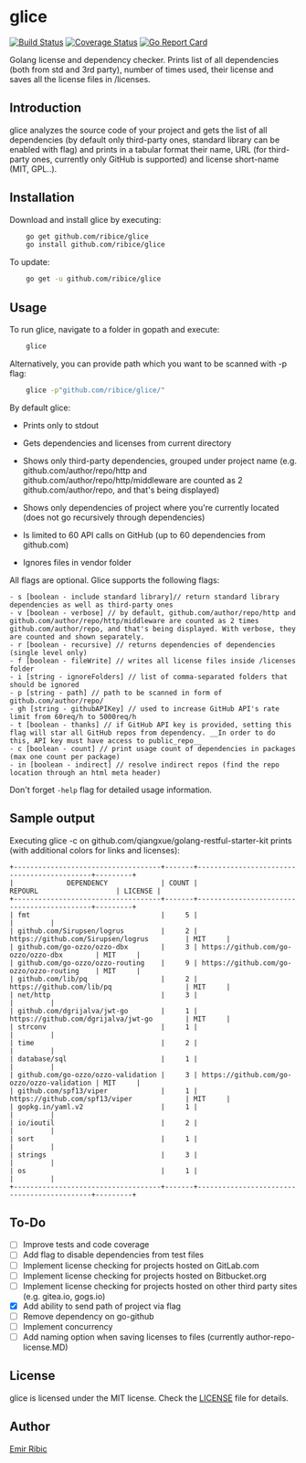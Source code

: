 # glice

[![Build Status](https://travis-ci.org/ribice/glice.svg?branch=master)](https://travis-ci.org/ribice/glice)
[![Coverage Status](https://coveralls.io/repos/github/ribice/glice/badge.svg?branch=master)](https://coveralls.io/github/ribice/glice?branch=master)
[![Go Report Card](https://goreportcard.com/badge/github.com/ribice/glice)](https://goreportcard.com/report/github.com/ribice/glice)

Golang license and dependency checker. Prints list of all dependencies (both from std and 3rd party), number of times used, their license and saves all the license files in /licenses.

## Introduction

glice analyzes the source code of your project and gets the list of all dependencies (by default only third-party ones, standard library can be enabled with flag) and prints in a tabular format their name, URL (for third-party ones, currently only GitHub is supported) and license short-name (MIT, GPL..).

## Installation

Download and install glice by executing:

```bash
    go get github.com/ribice/glice
    go install github.com/ribice/glice
```

To update:

```bash
    go get -u github.com/ribice/glice
```

## Usage

To run glice, navigate to a folder in gopath and execute:

```bash
    glice
```

Alternatively, you can provide path which you want to be scanned with -p flag:

```bash
    glice -p"github.com/ribice/glice/"
```

By default glice:

- Prints only to stdout

- Gets dependencies and licenses from current directory

- Shows only third-party dependencies, grouped under project name (e.g. github.com/author/repo/http and github.com/author/repo/http/middleware are counted as 2 github.com/author/repo, and that's being displayed)

- Shows only dependencies of project where you're currently located (does not go recursively through dependencies)

- Is limited to 60 API calls on GitHub (up to 60 dependencies from github.com)

- Ignores files in vendor folder

All flags are optional. Glice supports the following flags:

```
- s [boolean - include standard library]// return standard library dependencies as well as third-party ones
- v [boolean - verbose] // by default, github.com/author/repo/http and github.com/author/repo/http/middleware are counted as 2 times github.com/author/repo, and that's being displayed. With verbose, they are counted and shown separately.
- r [boolean - recursive] // returns dependencies of dependencies (single level only)
- f [boolean - fileWrite] // writes all license files inside /licenses folder
- i [string - ignoreFolders] // list of comma-separated folders that should be ignored
- p [string - path] // path to be scanned in form of github.com/author/repo/
- gh [string - githubAPIKey] // used to increase GitHub API's rate limit from 60req/h to 5000req/h
- t [boolean - thanks] // if GitHub API key is provided, setting this flag will star all GitHub repos from dependency. __In order to do this, API key must have access to public_repo__
- c [boolean - count] // print usage count of dependencies in packages (max one count per package)
- in [boolean - indirect] // resolve indirect repos (find the repo location through an html meta header)
```

Don't forget `-help` flag for detailed usage information.

## Sample output

Executing glice -c on github.com/qiangxue/golang-restful-starter-kit prints (with additional colors for links and licenses):

```
+------------------------------------+-------+--------------------------------------------+---------+
|             DEPENDENCY             | COUNT |                  REPOURL                   | LICENSE |
+------------------------------------+-------+--------------------------------------------+---------+
| fmt                                |     5 |                                            |         |
| github.com/Sirupsen/logrus         |     2 | https://github.com/Sirupsen/logrus         | MIT     |
| github.com/go-ozzo/ozzo-dbx        |     3 | https://github.com/go-ozzo/ozzo-dbx        | MIT     |
| github.com/go-ozzo/ozzo-routing    |     9 | https://github.com/go-ozzo/ozzo-routing    | MIT     |
| github.com/lib/pq                  |     2 | https://github.com/lib/pq                  | MIT     |
| net/http                           |     3 |                                            |         |
| github.com/dgrijalva/jwt-go        |     1 | https://github.com/dgrijalva/jwt-go        | MIT     |
| strconv                            |     1 |                                            |         |
| time                               |     2 |                                            |         |
| database/sql                       |     1 |                                            |         |
| github.com/go-ozzo/ozzo-validation |     3 | https://github.com/go-ozzo/ozzo-validation | MIT     |
| github.com/spf13/viper             |     1 | https://github.com/spf13/viper             | MIT     |
| gopkg.in/yaml.v2                   |     1 |                                            |         |
| io/ioutil                          |     2 |                                            |         |
| sort                               |     1 |                                            |         |
| strings                            |     3 |                                            |         |
| os                                 |     1 |                                            |         |
+------------------------------------+-------+--------------------------------------------+---------+
```

## To-Do

- [ ] Improve tests and code coverage
- [ ] Add flag to disable dependencies from test files
- [ ] Implement license checking for projects hosted on GitLab.com
- [ ] Implement license checking for projects hosted on Bitbucket.org
- [ ] Implement license checking for projects hosted on other third party sites (e.g. gitea.io, gogs.io)
- [x] Add ability to send path of project via flag
- [ ] Remove dependency on go-github
- [ ] Implement concurrency
- [ ] Add naming option when saving licenses to files (currently author-repo-license.MD)

## License

glice is licensed under the MIT license. Check the [LICENSE](LICENSE.md) file for details.

## Author

[Emir Ribic](https://ribice.ba)